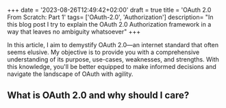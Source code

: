 +++
date = '2023-08-26T12:49:42+02:00'
draft = true
title = 'OAuth 2.0 From Scratch: Part 1'
tags= ['OAuth-2.0', 'Authorization']
description= "In this blog post I try to explain the OAuth 2.0 Authorization framework in a way that leaves no ambiguity whatsoever"
+++

In this article, I aim to demystify OAuth 2.0—an internet standard that often seems elusive. My objective is to provide you with a comprehensive understanding of its purpose, use-cases, weaknesses, and strengths. With this knowledge, you'll be better equipped to make informed decisions and navigate the landscape of OAuth with agility.

## What is OAuth 2.0 and why should I care?
